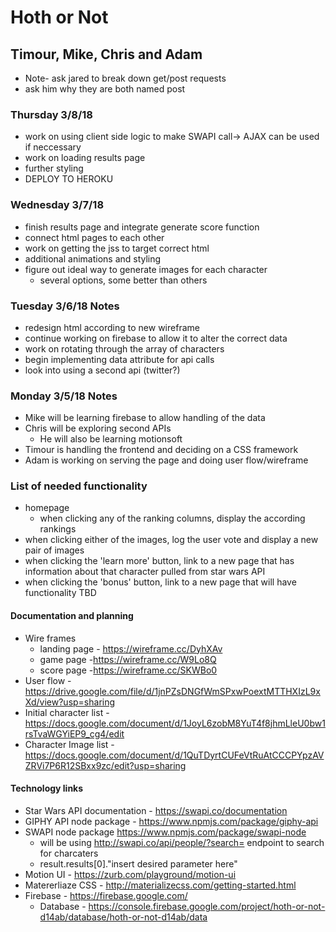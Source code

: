 # Hoth or Not
## Timour, Mike, Chris and Adam

* Note- ask jared to break down get/post requests
* ask him why they are both named post
        

### Thursday 3/8/18
* work on using client side logic to make SWAPI call-> AJAX can be used if neccessary
* work on loading results page
* further styling
* DEPLOY TO HEROKU

### Wednesday 3/7/18
* finish results page and integrate generate score function
* connect html pages to each other
* work on getting the jss to target correct html
* additional animations and styling
* figure out ideal way to generate images for each character
    * several options, some better than others


### Tuesday 3/6/18 Notes
* redesign html according to new wireframe
* continue working on firebase to allow it to alter the correct data
* work on rotating through the array of characters
* begin implementing data attribute for api calls
* look into using a second api (twitter?)

### Monday 3/5/18 Notes
* Mike will be learning firebase to allow handling of the data
* Chris will be exploring second APIs 
    * He will also be learning motionsoft
* Timour is handling the frontend and deciding on a CSS framework
* Adam is working on serving the page and doing user flow/wireframe

### List of needed functionality
* homepage
    * when clicking any of the ranking columns, display the according rankings
* when clicking either of the images, log the user vote and display a new pair of images
* when clicking the 'learn more' button, link to a new page that has information about that character pulled from star wars API
* when clicking the 'bonus' button, link to a new page that will have functionality TBD


#### Documentation and planning
* Wire frames
    * landing page - https://wireframe.cc/DyhXAv
    * game page -https://wireframe.cc/W9Lo8Q
    * score page -https://wireframe.cc/SKWBo0
* User flow - https://drive.google.com/file/d/1jnPZsDNGfWmSPxwPoextMTTHXIzL9xXd/view?usp=sharing
* Initial character list - https://docs.google.com/document/d/1JoyL6zobM8YuT4f8jhmLleU0bw1rsTvaWGYiEP9_cg4/edit
* Character Image list - https://docs.google.com/document/d/1QuTDyrtCUFeVtRuAtCCCPYpzAVZRVi7P6R12SBxx9zc/edit?usp=sharing

#### Technology links
* Star Wars API documentation - https://swapi.co/documentation
* GIPHY API node package - https://www.npmjs.com/package/giphy-api
* SWAPI node package https://www.npmjs.com/package/swapi-node
    * will be using http://swapi.co/api/people/?search= endpoint to search for charcaters
    * result.results[0]."insert desired parameter here"
* Motion UI - https://zurb.com/playground/motion-ui
* Matererliaze CSS - http://materializecss.com/getting-started.html
* Firebase - https://firebase.google.com/
    * Database - https://console.firebase.google.com/project/hoth-or-not-d14ab/database/hoth-or-not-d14ab/data